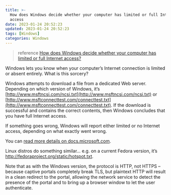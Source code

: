 ```yaml
---
title: >-
  How does Windows decide whether your computer has limited or full Internet
  access
date: 2023-01-24 20:52:23
updated: 2023-01-24 20:52:23
tags: [Windows]
categories: Windows
---
```


> reference [How does Windows decide whether your computer has limited or full Internet
>   access?](https://devblogs.microsoft.com/oldnewthing/20221115-00/?p=107399)

Windows lets you know when your computer’s Internet connection is limited or absent entirely. What is this sorcery?

Windows attempts to download a file from a dedicated Web server. Depending on which version of Windows, it’s [http://www.msftncsi.com/ncsi.txt](http://www.msftncsi.com/ncsi.txt) or [http://www.msftconnecttest.com/connecttest.txt](http://www.msftconnecttest.com/connecttest.txt). If the download is successful and contains the correct contents, then Windows concludes that you have full Internet access.

If something goes wrong, Windows will report either limited or no Internet access, depending on what exactly went wrong.

You can [read more details on docs.microsoft.com](https://docs.microsoft.com/en-us/troubleshoot/windows-client/networking/internet-explorer-edge-open-connect-corporate-public-network).



Linux distros do something similar… e.g. on a current Fedora version, it’s http://fedoraproject.org/static/hotspot.txt.

Note that as with the Windows version, the protocol is HTTP, not HTTPS – because captive portals completely break TLS, but plaintext HTTP will result in a clean redirect to the portal, allowing the network service to detect the presence of the portal and to bring up a browser window to let the user authenticate.
